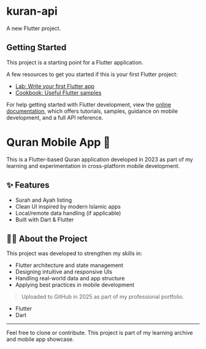 # kuran-api

A new Flutter project.

## Getting Started

This project is a starting point for a Flutter application.

A few resources to get you started if this is your first Flutter project:

- [Lab: Write your first Flutter app](https://docs.flutter.dev/get-started/codelab)
- [Cookbook: Useful Flutter samples](https://docs.flutter.dev/cookbook)

For help getting started with Flutter development, view the
[online documentation](https://docs.flutter.dev/), which offers tutorials,
samples, guidance on mobile development, and a full API reference.

# Quran Mobile App 📱

This is a Flutter-based Quran application developed in 2023 as part of my learning and experimentation in cross-platform mobile development.

## ✨ Features

- Surah and Ayah listing
- Clean UI inspired by modern Islamic apps
- Local/remote data handling (if applicable)
- Built with Dart & Flutter

## 🧑‍💻 About the Project

This project was developed to strengthen my skills in:

- Flutter architecture and state management
- Designing intuitive and responsive UIs
- Handling real-world data and app structure
- Applying best practices in mobile development

> Uploaded to GitHub in 2025 as part of my professional portfolio.



- Flutter 
- Dart

---

Feel free to clone or contribute. This project is part of my learning archive and mobile app showcase.


